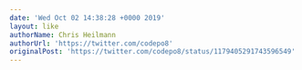 ```yaml
---
date: 'Wed Oct 02 14:38:28 +0000 2019'
layout: like
authorName: Chris Heilmann
authorUrl: 'https://twitter.com/codepo8'
originalPost: 'https://twitter.com/codepo8/status/1179405291743596549'
---
```

